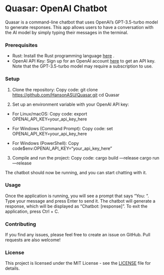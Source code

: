 # Quasar: OpenAI Chatbot
Quasar is a command-line chatbot that uses OpenAI’s GPT-3.5-turbo model to generate responses. This app allows users to have a conversation with the AI model by simply typing their messages in the terminal.

### Prerequisites
* Rust: Install the Rust programming language  [here](https://www.rust-lang.org/tools/install) .
* OpenAI API Key: Sign up for an OpenAI account  [here](https://beta.openai.com/signup/)  to get an API key. Note that the GPT-3.5-turbo model may require a subscription to use.

### Setup
1. Clone the repository:
Copy code:
git clone https://github.com/HansonASU/Quasar.git cd Quasar 

2. Set up an environment variable with your OpenAI API key:

* For Linux/macOS:
Copy code:
export OPENAI_API_KEY=your_api_key_here 

* For Windows (Command Prompt):
Copy code:
set OPENAI_API_KEY=your_api_key_here 

* For Windows (PowerShell):
Copy code$env:OPENAI_API_KEY=“your_api_key_here” 

3. Compile and run the project:
Copy code:
cargo build —release cargo run —release 

The chatbot should now be running, and you can start chatting with it.

### Usage
Once the application is running, you will see a prompt that says “You: “. Type your message and press Enter to send it. The chatbot will generate a response, which will be displayed as “Chatbot: [response]”.
To exit the application, press Ctrl + C.

### Contributing
If you find any issues, please feel free to create an issue on GitHub. Pull requests are also welcome!

### License
This project is licensed under the MIT License - see the  [LICENSE](https://chat.openai.com/LICENSE)  file for details.


